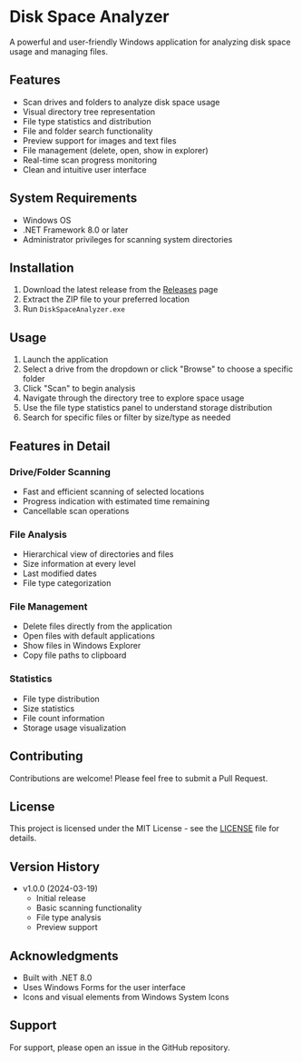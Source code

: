 # Disk Space Analyzer

A powerful and user-friendly Windows application for analyzing disk space usage and managing files.

## Features

- Scan drives and folders to analyze disk space usage
- Visual directory tree representation
- File type statistics and distribution
- File and folder search functionality
- Preview support for images and text files
- File management (delete, open, show in explorer)
- Real-time scan progress monitoring
- Clean and intuitive user interface

## System Requirements

- Windows OS
- .NET Framework 8.0 or later
- Administrator privileges for scanning system directories

## Installation

1. Download the latest release from the [Releases](https://github.com/yourusername/DiskSpaceAnalyzer/releases) page
2. Extract the ZIP file to your preferred location
3. Run `DiskSpaceAnalyzer.exe`

## Usage

1. Launch the application
2. Select a drive from the dropdown or click "Browse" to choose a specific folder
3. Click "Scan" to begin analysis
4. Navigate through the directory tree to explore space usage
5. Use the file type statistics panel to understand storage distribution
6. Search for specific files or filter by size/type as needed

## Features in Detail

### Drive/Folder Scanning
- Fast and efficient scanning of selected locations
- Progress indication with estimated time remaining
- Cancellable scan operations

### File Analysis
- Hierarchical view of directories and files
- Size information at every level
- Last modified dates
- File type categorization

### File Management
- Delete files directly from the application
- Open files with default applications
- Show files in Windows Explorer
- Copy file paths to clipboard

### Statistics
- File type distribution
- Size statistics
- File count information
- Storage usage visualization

## Contributing

Contributions are welcome! Please feel free to submit a Pull Request.

## License

This project is licensed under the MIT License - see the [LICENSE](LICENSE) file for details.

## Version History

- v1.0.0 (2024-03-19)
  - Initial release
  - Basic scanning functionality
  - File type analysis
  - Preview support

## Acknowledgments

- Built with .NET 8.0
- Uses Windows Forms for the user interface
- Icons and visual elements from Windows System Icons

## Support

For support, please open an issue in the GitHub repository.
